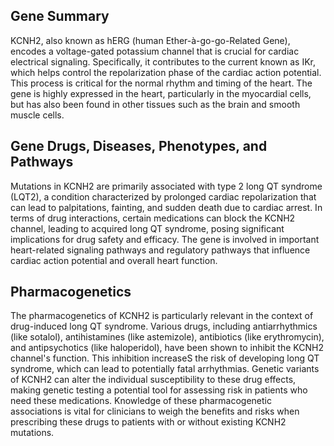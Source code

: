 ## Gene Summary
KCNH2, also known as hERG (human Ether-à-go-go-Related Gene), encodes a voltage-gated potassium channel that is crucial for cardiac electrical signaling. Specifically, it contributes to the current known as IKr, which helps control the repolarization phase of the cardiac action potential. This process is critical for the normal rhythm and timing of the heart. The gene is highly expressed in the heart, particularly in the myocardial cells, but has also been found in other tissues such as the brain and smooth muscle cells.

## Gene Drugs, Diseases, Phenotypes, and Pathways
Mutations in KCNH2 are primarily associated with type 2 long QT syndrome (LQT2), a condition characterized by prolonged cardiac repolarization that can lead to palpitations, fainting, and sudden death due to cardiac arrest. In terms of drug interactions, certain medications can block the KCNH2 channel, leading to acquired long QT syndrome, posing significant implications for drug safety and efficacy. The gene is involved in important heart-related signaling pathways and regulatory pathways that influence cardiac action potential and overall heart function.

## Pharmacogenetics
The pharmacogenetics of KCNH2 is particularly relevant in the context of drug-induced long QT syndrome. Various drugs, including antiarrhythmics (like sotalol), antihistamines (like astemizole), antibiotics (like erythromycin), and antipsychotics (like haloperidol), have been shown to inhibit the KCNH2 channel's function. This inhibition increaseS the risk of developing long QT syndrome, which can lead to potentially fatal arrhythmias. Genetic variants of KCNH2 can alter the individual susceptibility to these drug effects, making genetic testing a potential tool for assessing risk in patients who need these medications. Knowledge of these pharmacogenetic associations is vital for clinicians to weigh the benefits and risks when prescribing these drugs to patients with or without existing KCNH2 mutations.